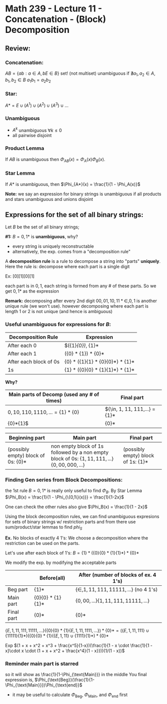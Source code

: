 # Math 239 - Lecture 11 - Concatenation - (Block) Decomposition

## Review:

### Concatenation:
$AB = \{ab: a \in A, bE \in B\}$ set! (not multiset) unambiguous if $\nexists {{a}_{1}},{{a}_{2}}\in A,{{b}_{1}},{{b}_{2}}\in B\text{  }{{a}_{1}}{{b}_{1}}={{a}_{2}}{{b}_{2}}$

### Star:
$A* = {E}\cup(A^1)\cup(A^2)\cup(A^3)\cup...$

### Unambiguous 
- $A^k$ unambiguous $\forall k \leq 0$
- all pairwise disjoint

### Product Lemma

If $AB$ is unambiguous then $\Phi_{AB}(x) = \Phi_{A}(x)\Phi_{B}(x)$.

### Star Lemma 

If $A*$ is unambiguous, then $\Phi_{A*}(x) = \frac{1}{1 - \Phi_A(x)}$

**Note:** we say an expression for binary strings is unambiguous if all products and stars unambiguous and unions disjoint

## Expressions for the set of all binary strings: 
Let $B$ be the set of all binary strings;

**#1:** $B = {0,1}*$ is **unambiguous**, why?

- every string is uniquely reconstructable
- alternatively, the exp. comes from a "decomposition rule"

A **decomposition rule** is a rule to decompose a string into "parts" **uniquely**.
Here the rule is: decompose where each part is a single digit

Ex: $[0][1][0][1]$

each part is in ${0,1}$, each string is formed from any # of these parts.
So we get ${0,1}*$ as the expression

**Remark:** decomposing after every 2nd digit ${00, 01, 10, 11}* {\in, 0, 1}$ is another unique rule (we won't use).
however decomposing where each part is length $1$ or $2$ is not unique (and hence is ambiguous)

### Useful unambiguous for expressions for $B$:
|Decomposition Rule | Expression|
|-------------------|-----------|
|After each 0 | $(\{1\}*\{0\})*, \{1\}*|
|After each 1 | $(\{0\}*\{1\} )* \{0\}*$|
|After each block of $0$s | $\{0\}* (\{1\}\{1\}*\{0\}\{0\}*)*\{1\}*$|
| $1$s | $\{1\}* (\{0\}\{0\}*\{1\}\{1\}*)*\{1\}*$|

**Why?**

|Main parts of Decomp (used any # of times) | Final part|
|--|--|
|${0, 10, 110, 1110,...} = \{1\}*\{0\}$ | $\{\in, 1, 11, 111,...\} = \{1\}*
\{0\}*\{1\}$ | $\{0\}*$|

|Beginning part | Main part | Final part |
|-----|----|---|
|(possibly empty) block of $0$s: $\{0\}*$ | non empty block of $1$s followed by a non empty block of $0$s: $\{1, 11, 111,...\}\{0,00,000,...\}$|(possibly empty) block of $1$s: $\{1\}$* |


### Finding Gen series from Block Decompositions:
the 1st rule $B = {0,1}*$ is really only useful to find $\Phi_B$.
By Star Lemma $\Phi_B(x) = \frac{1}{1 - \Phi_{\{0,1\}(x)}} = \frac{1}{1-2x}$

One can check the other rules also give $\Phi_B(x) = \frac{1}{1 - 2x}$

Using the block decomposition rules, we can find unambiguous expresions for sets of binary strings w/ restriction parts and from there use sum/product/star lemmas to find $phi_S$

**Ex.** No blocks of exactly $4$ $1$'s:
We choose a decomposition where the restriction can be used on the parts.

Let's use after each block of $1$'s:
$B = \{1\}*(\{0\}\{0\}*\{1\}\{1\}*)*\{0\}*$


We modify the exp. by modifying the acceptable parts


|            | Before(all)    | After (number of blocks of ex. 4 1's)      |
|------------|----------------|--------------------------------------------|    
| Beg part   | $\{1\}*$           | $\{\in, 1, 11, 111, 11111,...\}$ (no 4 1's)|
| Main part  | $\{0\}\{0\}*\{1\}\{1\}*$ | $\{0,00,...\}\{1, 11, 111, 11111,...\}$    |
| Final part | $\{0\}*$           |  $\{0\}*$                                      |

$\{E, 1, 11, 111, 11111, ...\}(\{0\}\{0\}*\{1\}\{E, 1, 11, 1111,...\})*\{0\}* =
(\{E,1,11,111\}\cup\{11111\}\{1\}*)(\{0\}\{0\}*\{1\}(\{E, 1, 11\}\cup\{1111\}\{1\}*)*\{0\}*$

Exp
$(1 + x  + x^2 + x^3 + \frac{x^5}{1-x})(\frac{1}{1 - x \cdot \frac{1}{1 - x}\cdot x \cdot (1 + x + x^2 + \frac{x^4}{1 - x}}))(1/(1 - x))$

### Reminder main part is starred 

so it will show as \frac{1}{1-\Phi_{\text{Main}}} in the middle
You final expression is,
			$\Phi_{\text{Beg}}(\frac{1}{1- \Phi_{\text{Main}}})\Phi_{\text{end}}$
- it may be useful to calculate $\Phi_{\text{Beg}}$, $\Phi_{\text{Main}}$, and $\Phi_{\text{end}}$ first

